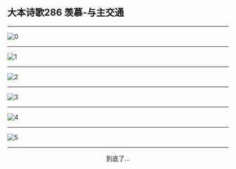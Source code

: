 
## 大本诗歌286 羡慕-与主交通
        
<div id="aplayer0"></div>

---

<img alt="0" data-original="https://cdn.jsdelivr.net/gh/k34869/shi/data/d0285/0">

---

<img alt="1" data-original="https://cdn.jsdelivr.net/gh/k34869/shi/data/d0285/1">

---

<img alt="2" data-original="https://cdn.jsdelivr.net/gh/k34869/shi/data/d0285/2">

---

<img alt="3" data-original="https://cdn.jsdelivr.net/gh/k34869/shi/data/d0285/3">

---

<img alt="4" data-original="https://cdn.jsdelivr.net/gh/k34869/shi/data/d0285/4">

---

<img alt="5" data-original="https://cdn.jsdelivr.net/gh/k34869/shi/data/d0285/5">

---

<p style="text-align: center">到底了...</p>

<script src="/js/dist-view.js"></script>

<script>
MAIN.id = 'd0285';
        
const ap0 = new APlayer({
    container: document.getElementById('aplayer0'),
    volume: 1,
    loop: 'none',
    preload: 'none',
    audio: [{
        name: '大本诗歌286.mp3',
        artist: '大本诗歌',
        url: 'https://res.wx.qq.com/voice/getvoice?mediaid=MzI0NTk3MDM5M18yMjQ3NDkxMDM5',
        cover: '/favicon'
    }]
});
</script>
